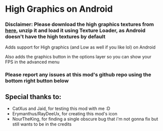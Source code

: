 # High Graphics on Android

### <cr>Disclaimer: Please download the high graphics textures from [here](https://drive.google.com/drive/folders/1RwM4Nm0ZoFAq0ugGS-YXCA2XPXzGB9oS?usp=sharing), unzip it and load it using Texture Loader, as Android doesn't have the high textures by default</c>

Adds support for High graphics (and Low as well if you like lol) on Android

Also adds the graphics button in the options layer so you can show your FPS in the advanced menu

### Please report any issues at this mod's github repo using the bottom right button below

## Special thanks to:
- CatXus and Jaid, for testing this mod with me :D
- Erymanthus/RayDeeUx, for creating this mod's icon
- NourTheKing, for finding a single obscure bug that i'm not gonna fix but still wants to be in the credits